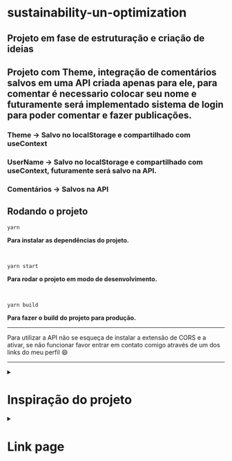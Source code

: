 # sustainability-un-optimization

## Projeto em fase de estruturação e criação de ideias

## Projeto com Theme, integração de comentários salvos em uma API criada apenas para ele, para comentar é necessario colocar seu nome e futuramente será implementado sistema de login para poder comentar e fazer publicações.

### Theme -> Salvo no localStorage e compartilhado com useContext

### UserName -> Salvo no localStorage e compartilhado com useContext, futuramente será salvo na API.

### Comentários -> Salvos na API

## Rodando o projeto
```
yarn
```
**Para instalar as dependências do projeto.**

<br>


```
yarn start
```
**Para rodar o projeto em modo de desenvolvimento.**

<br>

```
yarn build
```
**Para fazer o build do projeto para produção.**

---
Para utilizar a API não se esqueça de instalar a extensão de CORS e a ativar, se não funcionar favor entrar em contato comigo através de um dos links do meu perfil 😄  

---

<details>

  <summary>
    
   # Inspiração do projeto
  
  </summary>
  
  ### https://brasil.un.org/pt-br/sdgs
  
</details>

<details>

  <summary>
    
   # Link page
  
  </summary>
  
  ### Para acessar a página é necessário ativar o CORS em seu navegador
  
  ### https://sustainability-un-optimization-patbt.ondigitalocean.app/
  
<summary>
    
  ## Projeto para desktop finalizado!
  
</summary>
  
  
  ![image](https://user-images.githubusercontent.com/92615688/181627139-0011af51-cc01-4b6a-b3d0-f5fd610955cc.png)
![image](https://user-images.githubusercontent.com/92615688/181627190-796aaefd-217a-4ddf-9701-5b5e9154b8a5.png)
  
   

  
  </details>
